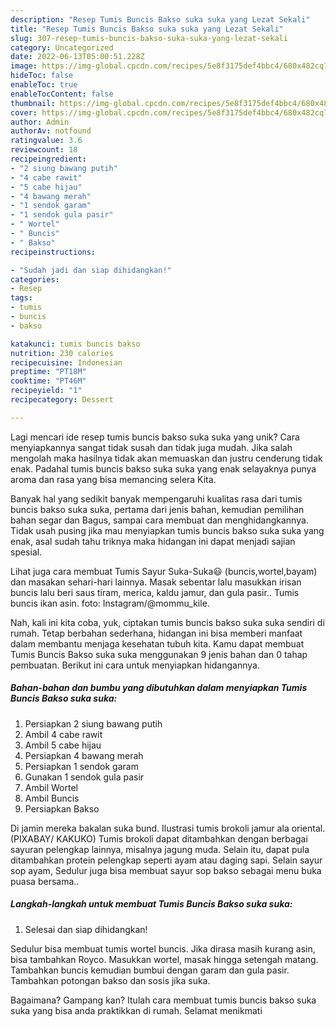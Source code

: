 ```yaml
---
description: "Resep Tumis Buncis Bakso suka suka yang Lezat Sekali"
title: "Resep Tumis Buncis Bakso suka suka yang Lezat Sekali"
slug: 307-resep-tumis-buncis-bakso-suka-suka-yang-lezat-sekali
category: Uncategorized
date: 2022-06-13T05:00:51.228Z
image: https://img-global.cpcdn.com/recipes/5e8f3175def4bbc4/680x482cq70/tumis-buncis-bakso-suka-suka-foto-resep-utama.jpg
hideToc: false
enableToc: true
enableTocContent: false
thumbnail: https://img-global.cpcdn.com/recipes/5e8f3175def4bbc4/680x482cq70/tumis-buncis-bakso-suka-suka-foto-resep-utama.jpg
cover: https://img-global.cpcdn.com/recipes/5e8f3175def4bbc4/680x482cq70/tumis-buncis-bakso-suka-suka-foto-resep-utama.jpg
author: Admin
authorAv: notfound
ratingvalue: 3.6
reviewcount: 18
recipeingredient:
- "2 siung bawang putih"
- "4 cabe rawit"
- "5 cabe hijau"
- "4 bawang merah"
- "1 sendok garam"
- "1 sendok gula pasir"
- " Wortel"
- " Buncis"
- " Bakso"
recipeinstructions:

- "Sudah jadi dan siap dihidangkan!"
categories:
- Resep
tags:
- tumis
- buncis
- bakso

katakunci: tumis buncis bakso 
nutrition: 230 calories
recipecuisine: Indonesian
preptime: "PT18M"
cooktime: "PT46M"
recipeyield: "1"
recipecategory: Dessert

---
```





Lagi mencari ide resep tumis buncis bakso suka suka yang unik? Cara menyiapkannya sangat tidak susah dan tidak juga mudah. Jika salah mengolah maka hasilnya tidak akan memuaskan dan justru cenderung tidak enak. Padahal tumis buncis bakso suka suka yang enak selayaknya punya aroma dan rasa yang bisa memancing selera Kita.





Banyak hal yang sedikit banyak mempengaruhi kualitas rasa dari tumis buncis bakso suka suka, pertama dari jenis bahan, kemudian pemilihan bahan segar dan Bagus, sampai cara membuat dan menghidangkannya. Tidak usah pusing jika mau menyiapkan tumis buncis bakso suka suka yang enak,      asal sudah tahu triknya maka hidangan ini dapat menjadi sajian spesial.














Lihat juga cara membuat Tumis Sayur Suka-Suka😃 (buncis,wortel,bayam) dan masakan sehari-hari lainnya. Masak sebentar lalu masukkan irisan buncis lalu beri saus tiram, merica, kaldu jamur, dan gula pasir.. Tumis buncis ikan asin. foto: Instagram/@mommu_kile.






Nah, kali ini kita coba, yuk, ciptakan tumis buncis bakso suka suka sendiri di rumah. Tetap berbahan sederhana, hidangan ini bisa memberi manfaat dalam membantu menjaga kesehatan tubuh kita. Kamu dapat membuat Tumis Buncis Bakso suka suka menggunakan 9 jenis bahan dan 0 tahap pembuatan. Berikut ini cara untuk menyiapkan hidangannya.

<!--inarticleads1-->

##### Bahan-bahan dan bumbu yang dibutuhkan dalam menyiapkan Tumis Buncis Bakso suka suka:

1. Persiapkan 2 siung bawang putih
1. Ambil 4 cabe rawit
1. Ambil 5 cabe hijau
1. Persiapkan 4 bawang merah
1. Persiapkan 1 sendok garam
1. Gunakan 1 sendok gula pasir
1. Ambil  Wortel
1. Ambil  Buncis
1. Persiapkan  Bakso


Di jamin mereka bakalan suka bund. Ilustrasi tumis brokoli jamur ala oriental. (PIXABAY/ KAKUKO) Tumis brokoli dapat ditambahkan dengan berbagai sayuran pelengkap lainnya, misalnya jagung muda. Selain itu, dapat pula ditambahkan protein pelengkap seperti ayam atau daging sapi. Selain sayur sop ayam, Sedulur juga bisa membuat sayur sop bakso sebagai menu buka puasa bersama.. 

<!--inarticleads2-->

##### Langkah-langkah untuk membuat Tumis Buncis Bakso suka suka:


1. Selesai dan siap dihidangkan!

Sedulur bisa membuat tumis wortel buncis. Jika dirasa masih kurang asin, bisa tambahkan Royco. Masukkan wortel, masak hingga setengah matang. Tambahkan buncis kemudian bumbui dengan garam dan gula pasir. Tambahkan potongan bakso dan sosis jika suka. 

Bagaimana? Gampang kan? Itulah cara membuat tumis buncis bakso suka suka yang bisa anda praktikkan di rumah. Selamat menikmati
